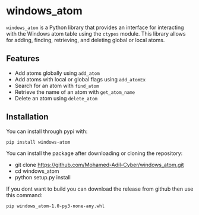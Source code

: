 # windows_atom

`windows_atom` is a Python library that provides an interface for interacting with the Windows atom table using the `ctypes` module. This library allows for adding, finding, retrieving, and deleting global or local atoms.

## Features

- Add atoms globally using `add_atom`
- Add atoms with local or global flags using `add_atomEx`
- Search for an atom with `find_atom`
- Retrieve the name of an atom with `get_atom_name`
- Delete an atom using `delete_atom`

## Installation
You can install through pypi with:

`pip install windows-atom`


You can install the package after downloading or cloning the repository:

- git clone https://github.com/Mohamed-Adil-Cyber/windows_atom.git
- cd windows_atom
- python setup.py install


If you dont want to build you can download the release from github then use this command:

`pip windows_atom-1.0-py3-none-any.whl`
